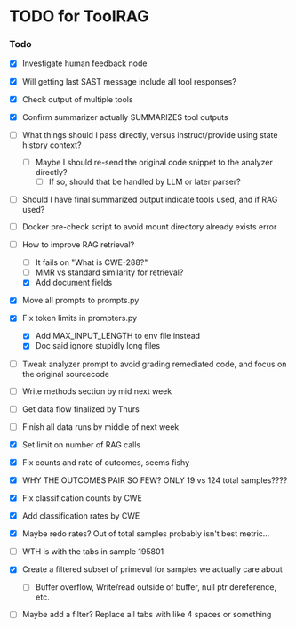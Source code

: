 # TODO for ToolRAG

### Todo

- [X] Investigate human feedback node
- [X] Will getting last SAST message include all tool responses?
- [X] Check output of multiple tools
- [X] Confirm summarizer actually SUMMARIZES tool outputs
- [ ] What things should I pass directly, versus instruct/provide using state history context?
    - [ ] Maybe I should re-send the original code snippet to the analyzer directly?
        - [ ] If so, should that be handled by LLM or later parser?
- [ ] Should I have final summarized output indicate tools used, and if RAG used?
- [ ] Docker pre-check script to avoid mount directory already exists error
- [ ] How to improve RAG retrieval?
    - [ ] It fails on "What is CWE-288?"
    - [ ] MMR vs standard similarity for retrieval?
    - [X] Add document fields
- [X] Move all prompts to prompts.py
- [X] Fix token limits in prompters.py
    - [X] Add MAX_INPUT_LENGTH to env file instead
    - [X] Doc said ignore stupidly long files
- [ ] Tweak analyzer prompt to avoid grading remediated code, and focus on the original sourcecode
- [ ] Write methods section by mid next week
- [ ] Get data flow finalized by Thurs
- [ ] Finish all data runs by middle of next week
- [X] Set limit on number of RAG calls

- [X] Fix counts and rate of outcomes, seems fishy
- [X] WHY THE OUTCOMES PAIR SO FEW? ONLY 19 vs 124 total samples????
- [X] Fix classification counts by CWE
- [X] Add classification rates by CWE
- [X] Maybe redo rates? Out of total samples probably isn't best metric...
- [ ] WTH is with the tabs in sample 195801

- [X] Create a filtered subset of primevul for samples we actually care about
    - [ ] Buffer overflow, Write/read outside of buffer, null ptr dereference, etc.

- [ ] Maybe add a filter? Replace all tabs with like 4 spaces or something